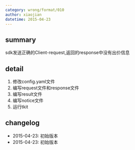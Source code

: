 ```yaml
---
category: wrong/format/010
author: xiaojian
datetime: 2015-04-23
---
```


## summary

sdk发送正确的Client-request,返回的response中没有出价信息

## detail

1. 修改config.yaml文件
1. 编写request文件和response文件
1. 编写result文件
1. 编写notice文件
1. 运行tkit

## changelog

- 2015-04-23: 初始版本
- 2015-04-23: 初始版本